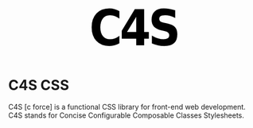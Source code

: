 <!--
SPDX-FileCopyrightText: 2021 Cas Dijkman

SPDX-License-Identifier: GPL-3.0-only
-->

<p align="center">
<svg xmlns="http://www.w3.org/2000/svg" xmlns:xlink="http://www.w3.org/1999/xlink" width="178.408203125" height="116.40625"><path d="M60.30 73.73L60.30 88.82Q55.62 91.50 50.56 92.87Q45.51 94.24 40.04 94.24L40.04 94.24Q23.63 94.24 14.06 84.06Q4.49 73.88 4.49 56.45L4.49 56.45Q4.49 38.96 14.06 28.78Q23.63 18.60 40.04 18.60L40.04 18.60Q45.51 18.60 50.56 19.97Q55.62 21.34 60.30 24.02L60.30 24.02L60.30 39.11Q55.57 35.55 51.00 33.89Q46.44 32.23 41.41 32.23L41.41 32.23Q32.32 32.23 27.15 38.67Q21.97 45.12 21.97 56.45L21.97 56.45Q21.97 67.72 27.15 74.17Q32.32 80.62 41.41 80.62L41.41 80.62Q46.44 80.62 51.00 78.96Q55.57 77.29 60.30 73.73L60.30 73.73ZM94.17 65.92L94.17 35.40L75.62 65.92L94.17 65.92ZM65.07 63.43L91.34 19.92L110.14 19.92L110.14 65.92L119.51 65.92L119.51 79.54L110.14 79.54L110.14 92.82L94.17 92.82L94.17 79.54L65.07 79.54L65.07 63.43ZM172.52 22.22L172.52 22.22L172.52 37.65Q167.15 34.96 162.00 33.59Q156.85 32.23 152.26 32.23L152.26 32.23Q146.20 32.23 143.30 34.08Q140.39 35.94 140.39 39.84L140.39 39.84Q140.39 42.77 142.34 44.41Q144.30 46.04 149.47 47.22L149.47 47.22L156.65 48.83Q167.64 51.27 172.23 56.25Q176.82 61.23 176.82 70.41L176.82 70.41Q176.82 82.47 170.40 88.35Q163.97 94.24 150.74 94.24L150.74 94.24Q144.49 94.24 138.22 92.92Q131.94 91.60 125.64 89.01L125.64 89.01L125.64 73.14Q131.94 76.86 137.80 78.74Q143.66 80.62 149.13 80.62L149.13 80.62Q154.65 80.62 157.60 78.56Q160.56 76.51 160.56 72.71L160.56 72.71Q160.56 69.29 158.55 67.43Q156.55 65.58 150.55 64.11L150.55 64.11L144.00 62.50Q134.19 60.16 129.62 55.03Q125.06 49.90 125.06 41.21L125.06 41.21Q125.06 30.32 131.41 24.46Q137.75 18.60 149.57 18.60L149.57 18.60Q154.99 18.60 160.70 19.51Q166.42 20.41 172.52 22.22Z"/></svg>
</p>

# C4S CSS

C4S [c force] is a functional CSS library for front-end web development. C4S stands for Concise Configurable Composable Classes Stylesheets.
